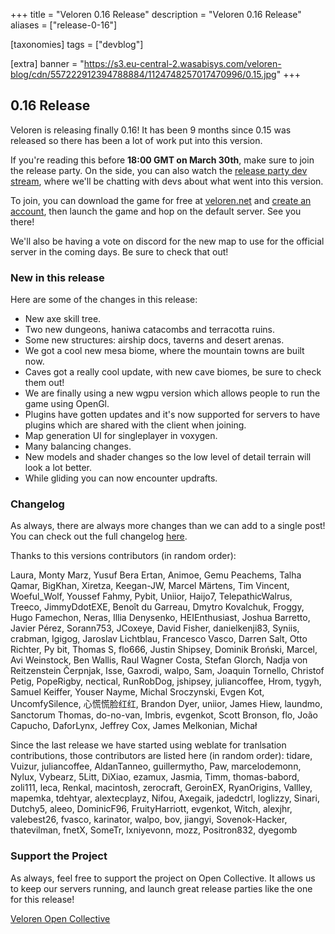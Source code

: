 +++
title = "Veloren 0.16 Release"
description = "Veloren 0.16 Release"
aliases = ["release-0-16"]

[taxonomies]
tags = ["devblog"]

[extra]
banner = "https://s3.eu-central-2.wasabisys.com/veloren-blog/cdn/557222912394788884/1124748257017470996/0.15.jpg"
+++

## 0.16 Release

Veloren is releasing finally 0.16! It has been 9 months since 0.15 was released so there has been a lot of work put into this version.

If you're reading this before <b>18:00 GMT on March 30th</b>, make sure to join the release party.
On the side, you can also watch the [release party dev
stream](https://www.youtube.com/@Veloren), where we'll be chatting
with devs about what went into this version.

To join, you can download the game for free at
[veloren.net](https://veloren.net/download) and [create an
account](https://veloren.net/account/), then launch the game and hop on the
default server. See you there!

We'll also be having a vote on discord for the new map to use for the official server in the coming days. Be sure to check that out!

### New in this release

Here are some of the changes in this release:

- New axe skill tree.
- Two new dungeons, haniwa catacombs and terracotta ruins.
- Some new structures: airship docs, taverns and desert arenas.
- We got a cool new mesa biome, where the mountain towns are built now.
- Caves got a really cool update, with new cave biomes, be sure to check them out!
- We are finally using a new wgpu version which allows people to run the game using OpenGl.
- Plugins have gotten updates and it's now supported for servers to have plugins which are shared with the client when joining.
- Map generation UI for singleplayer in voxygen.
- Many balancing changes.
- New models and shader changes so the low level of detail terrain will look a lot better.
- While gliding you can now encounter updrafts.


### Changelog

As always, there are always more changes than we can add to a single post! You
can check out the full changelog
[here](https://gitlab.com/veloren/veloren/-/blob/master/CHANGELOG.md#0160-2024-03-30).

Thanks to this versions contributors (in random order):

Laura, Monty Marz, Yusuf Bera Ertan, Animoe, Gemu Peachems, Talha Qamar, BigKhan, Xiretza, Keegan-JW, Marcel Märtens, Tim Vincent, Woeful_Wolf, Youssef Fahmy, Pybit, Uniior, Haijo7, TelepathicWalrus, Treeco, JimmyDdotEXE, Benoît du Garreau, Dmytro Kovalchuk, Froggy, Hugo Famechon, Neras, Illia Denysenko, HEIEnthusiast, Joshua Barretto, Javier Pérez, Sorann753, JCoxeye, David Fisher, danielkenji83, Syniis, crabman, Igigog, Jaroslav Lichtblau, Francesco Vasco, Darren Salt, Otto Richter, Py bit, Thomas S, flo666, Justin Shipsey, Dominik Broński, Marcel, Avi Weinstock, Ben Wallis, Raul Wagner Costa, Stefan Glorch, Nadja von Reitzenstein Čerpnjak, Isse, Gaxrodi, walpo, Sam, Joaquin Tornello, Christof Petig, PopeRigby, nectical, RunRobDog, jshipsey, juliancoffee, Hrom, tygyh, Samuel Keiffer, Youser Nayme, Michal Sroczynski, Evgen Kot, UncomfySilence, 心慌慌脸红红, Brandon Dyer, uniior, James Hiew, laundmo, Sanctorum Thomas, do-no-van, Imbris, evgenkot, Scott Bronson, flo, João Capucho, DaforLynx, Jeffrey Cox, James Melkonian, Michał

Since the last release we have started using weblate for tranlsation contributions, those contributors are listed here (in random order):
tidare, Vuizur, juliancoffee, AldanTanneo, guillermytho, Paw, marcelodemonn, Nylux, Vybearz, 5Litt, DiXiao, ezamux, Jasmia, Timm, thomas-babord, zoli111, leca, Renkal, macintosh, zerocraft, GeroinEX, RyanOrigins, Vallley, mapemka, tdehtyar, alextecplayz, Nifou, Axegaik, jadedctrl, loglizzy, Sinari, Dutchy5, aleeo, DominicF96, FruityHarriott, evgenkot, Witch, alexjhr, valebest26, fvasco, karinator, walpo, bov, jiangyi, Sovenok-Hacker, thatevilman, fnetX, SomeTr, Ixniyevonn, mozz, Positron832, dyegomb 

### Support the Project

As always, feel free to support the project on Open Collective. It allows us to
keep our servers running, and launch great release parties like the one for this
release!

[Veloren Open Collective](https://opencollective.com/veloren)
